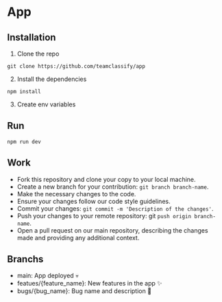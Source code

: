 # App

## Installation

1. Clone the repo
```
git clone https://github.com/teamclassify/app
```

2. Install the dependencies
```
npm install
```

3. Create env variables

## Run

```
npm run dev
```

## Work

- Fork this repository and clone your copy to your local machine.
- Create a new branch for your contribution: `git branch branch-name`.
- Make the necessary changes to the code.
- Ensure your changes follow our code style guidelines.
- Commit your changes: `git commit -m 'Description of the changes'`.
- Push your changes to your remote repository: git `push origin branch-name`.
- Open a pull request on our main repository, describing the changes made and providing any additional context.

## Branchs

- main: App deployed 💀
- featues/{feature_name}: New features in the app ✨
- bugs/{bug_name}: Bug name and description 🐛


